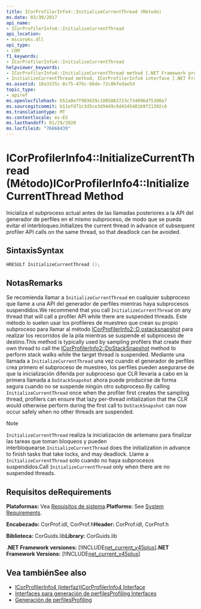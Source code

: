 ```yaml
---
title: ICorProfilerInfo4::InitializeCurrentThread (Método)
ms.date: 03/30/2017
api_name:
- ICorProfilerInfo4::InitializeCurrentThread
api_location:
- mscorwks.dll
api_type:
- COM
f1_keywords:
- ICorProfilerInfo4::InitializeCurrentThread
helpviewer_keywords:
- ICorProfilerInfo4::InitializeCurrentThread method [.NET Framework profiling]
- InitializeCurrentThread method, ICorProfilerInfo4 interface [.NET Framework profiling]
ms.assetid: 18a3335c-8c75-476c-b6de-72c0bfedae5d
topic_type:
- apiref
ms.openlocfilehash: b52a0e7f993629c1005883723c734996d75300a7
ms.sourcegitcommit: b11efd71c3d5ce3d9449c8d4345481b9f21392c6
ms.translationtype: MT
ms.contentlocale: es-ES
ms.lasthandoff: 01/29/2020
ms.locfileid: "76868439"
---
```

# <a name="icorprofilerinfo4initializecurrentthread-method"></a><span data-ttu-id="85089-102">ICorProfilerInfo4::InitializeCurrentThread (Método)</span><span class="sxs-lookup"><span data-stu-id="85089-102">ICorProfilerInfo4::InitializeCurrentThread Method</span></span>
<span data-ttu-id="85089-103">Inicializa el subproceso actual antes de las llamadas posteriores a la API del generador de perfiles en el mismo subproceso, de modo que se pueda evitar el interbloqueo.</span><span class="sxs-lookup"><span data-stu-id="85089-103">Initializes the current thread in advance of subsequent profiler API calls on the same thread, so that deadlock can be avoided.</span></span>  
  
## <a name="syntax"></a><span data-ttu-id="85089-104">Sintaxis</span><span class="sxs-lookup"><span data-stu-id="85089-104">Syntax</span></span>  
  
```cpp  
HRESULT InitializeCurrentThread ();  
```  
  
## <a name="remarks"></a><span data-ttu-id="85089-105">Notas</span><span class="sxs-lookup"><span data-stu-id="85089-105">Remarks</span></span>  
 <span data-ttu-id="85089-106">Se recomienda llamar a `InitializeCurrentThread` en cualquier subproceso que llame a una API del generador de perfiles mientras haya subprocesos suspendidos.</span><span class="sxs-lookup"><span data-stu-id="85089-106">We recommend that you call `InitializeCurrentThread` on any thread that will call a profiler API while there are suspended threads.</span></span> <span data-ttu-id="85089-107">Este método lo suelen usar los profileres de muestreo que crean su propio subproceso para llamar al método [ICorProfilerInfo2::D ostacksnapshot](icorprofilerinfo2-dostacksnapshot-method.md) para realizar los recorridos de la pila mientras se suspende el subproceso de destino.</span><span class="sxs-lookup"><span data-stu-id="85089-107">This method is typically used by sampling profilers that create their own thread to call the [ICorProfilerInfo2::DoStackSnapshot](icorprofilerinfo2-dostacksnapshot-method.md) method to perform stack walks while the target thread is suspended.</span></span> <span data-ttu-id="85089-108">Mediante una llamada a `InitializeCurrentThread` una vez cuando el generador de perfiles crea primero el subproceso de muestreo, los perfiles pueden asegurarse de que la inicialización diferida por subproceso que CLR llevaría a cabo en la primera llamada a `DoStackSnapshot` ahora puede producirse de forma segura cuando no se suspende ningún otro subproceso.</span><span class="sxs-lookup"><span data-stu-id="85089-108">By calling `InitializeCurrentThread` once when the profiler first creates the sampling thread, profilers can ensure that lazy per-thread initialization that the CLR would otherwise perform during the first call to `DoStackSnapshot` can now occur safely when no other threads are suspended.</span></span>  
  
> [!NOTE]
> <span data-ttu-id="85089-109">`InitializeCurrentThread` realiza la inicialización de antemano para finalizar las tareas que toman bloqueos y pueden interbloquearse.</span><span class="sxs-lookup"><span data-stu-id="85089-109">`InitializeCurrentThread` does the initialization in advance to finish tasks that take locks, and may deadlock.</span></span> <span data-ttu-id="85089-110">Llame a `InitializeCurrentThread` solo cuando no haya subprocesos suspendidos.</span><span class="sxs-lookup"><span data-stu-id="85089-110">Call `InitializeCurrentThread` only when there are no suspended threads.</span></span>  
  
## <a name="requirements"></a><span data-ttu-id="85089-111">Requisitos de</span><span class="sxs-lookup"><span data-stu-id="85089-111">Requirements</span></span>  
 <span data-ttu-id="85089-112">**Plataformas:** Vea [Requisitos de sistema](../../../../docs/framework/get-started/system-requirements.md).</span><span class="sxs-lookup"><span data-stu-id="85089-112">**Platforms:** See [System Requirements](../../../../docs/framework/get-started/system-requirements.md).</span></span>  
  
 <span data-ttu-id="85089-113">**Encabezado:** CorProf.idl, CorProf.h</span><span class="sxs-lookup"><span data-stu-id="85089-113">**Header:** CorProf.idl, CorProf.h</span></span>  
  
 <span data-ttu-id="85089-114">**Biblioteca:** CorGuids.lib</span><span class="sxs-lookup"><span data-stu-id="85089-114">**Library:** CorGuids.lib</span></span>  
  
 <span data-ttu-id="85089-115">**.NET Framework versiones:** [!INCLUDE[net_current_v45plus](../../../../includes/net-current-v45plus-md.md)]</span><span class="sxs-lookup"><span data-stu-id="85089-115">**.NET Framework Versions:** [!INCLUDE[net_current_v45plus](../../../../includes/net-current-v45plus-md.md)]</span></span>  
  
## <a name="see-also"></a><span data-ttu-id="85089-116">Vea también</span><span class="sxs-lookup"><span data-stu-id="85089-116">See also</span></span>

- [<span data-ttu-id="85089-117">ICorProfilerInfo4 (interfaz)</span><span class="sxs-lookup"><span data-stu-id="85089-117">ICorProfilerInfo4 Interface</span></span>](icorprofilerinfo4-interface.md)
- [<span data-ttu-id="85089-118">Interfaces para generación de perfiles</span><span class="sxs-lookup"><span data-stu-id="85089-118">Profiling Interfaces</span></span>](profiling-interfaces.md)
- [<span data-ttu-id="85089-119">Generación de perfiles</span><span class="sxs-lookup"><span data-stu-id="85089-119">Profiling</span></span>](index.md)

